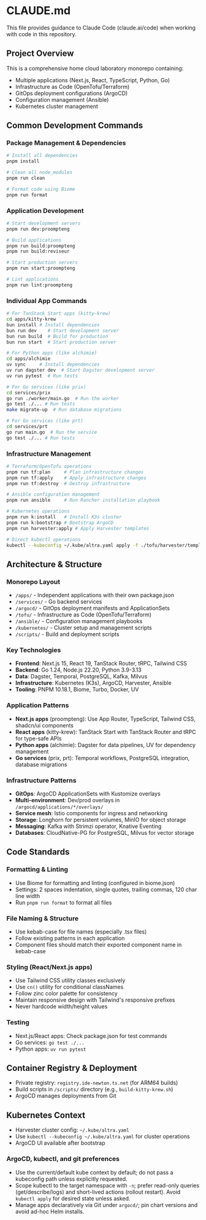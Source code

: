 # CLAUDE.md

This file provides guidance to Claude Code (claude.ai/code) when working with code in this repository.

## Project Overview

This is a comprehensive home cloud laboratory monorepo containing:

- Multiple applications (Next.js, React, TypeScript, Python, Go)
- Infrastructure as Code (OpenTofu/Terraform)
- GitOps deployment configurations (ArgoCD)
- Configuration management (Ansible)
- Kubernetes cluster management

## Common Development Commands

### Package Management & Dependencies

```bash
# Install all dependencies
pnpm install

# Clean all node_modules
pnpm run clean

# Format code using Biome
pnpm run format
```

### Application Development

```bash
# Start development servers
pnpm run dev:proompteng

# Build applications
pnpm run build:proompteng
pnpm run build:reviseur

# Start production servers
pnpm run start:proompteng

# Lint applications
pnpm run lint:proompteng
```

### Individual App Commands

```bash
# For TanStack Start apps (kitty-krew)
cd apps/kitty-krew
bun install # Install dependencies
bun run dev    # Start development server
bun run build  # Build for production
bun run start  # Start production server

# For Python apps (like alchimie)
cd apps/alchimie
uv sync     # Install dependencies
uv run dagster dev  # Start Dagster development server
uv run pytest  # Run tests

# For Go services (like prix)
cd services/prix
go run ./worker/main.go  # Run the worker
go test ./... # Run tests
make migrate-up  # Run database migrations

# For Go services (like prt)
cd services/prt
go run main.go  # Run the service
go test ./... # Run tests
```

### Infrastructure Management

```bash
# Terraform/OpenTofu operations
pnpm run tf:plan     # Plan infrastructure changes
pnpm run tf:apply    # Apply infrastructure changes
pnpm run tf:destroy  # Destroy infrastructure

# Ansible configuration management
pnpm run ansible     # Run Rancher installation playbook

# Kubernetes operations
pnpm run k:install   # Install K3s cluster
pnpm run k:bootstrap # Bootstrap ArgoCD
pnpm run harvester:apply # Apply Harvester templates

# Direct kubectl operations
kubectl --kubeconfig ~/.kube/altra.yaml apply -f ./tofu/harvester/templates
```

## Architecture & Structure

### Monorepo Layout

- `/apps/` - Independent applications with their own package.json
- `/services/` - Go backend services
- `/argocd/` - GitOps deployment manifests and ApplicationSets
- `/tofu/` - Infrastructure as Code (OpenTofu/Terraform)
- `/ansible/` - Configuration management playbooks
- `/kubernetes/` - Cluster setup and management scripts
- `/scripts/` - Build and deployment scripts

### Key Technologies

- **Frontend**: Next.js 15, React 19, TanStack Router, tRPC, Tailwind CSS
- **Backend**: Go 1.24, Node.js 22.20, Python 3.9-3.13
- **Data**: Dagster, Temporal, PostgreSQL, Kafka, Milvus
- **Infrastructure**: Kubernetes (K3s), ArgoCD, Harvester, Ansible
- **Tooling**: PNPM 10.18.1, Biome, Turbo, Docker, UV

### Application Patterns

- **Next.js apps** (proompteng): Use App Router, TypeScript, Tailwind CSS, shadcn/ui components
- **React apps** (kitty-krew): TanStack Start with TanStack Router and tRPC for type-safe APIs
- **Python apps** (alchimie): Dagster for data pipelines, UV for dependency management
- **Go services** (prix, prt): Temporal workflows, PostgreSQL integration, database migrations

### Infrastructure Patterns

- **GitOps**: ArgoCD ApplicationSets with Kustomize overlays
- **Multi-environment**: Dev/prod overlays in `/argocd/applications/*/overlays/`
- **Service mesh**: Istio components for ingress and networking
- **Storage**: Longhorn for persistent volumes, MinIO for object storage
- **Messaging**: Kafka with Strimzi operator, Knative Eventing
- **Databases**: CloudNative-PG for PostgreSQL, Milvus for vector storage

## Code Standards

### Formatting & Linting

- Use Biome for formatting and linting (configured in biome.json)
- Settings: 2 spaces indentation, single quotes, trailing commas, 120 char line width
- Run `pnpm run format` to format all files

### File Naming & Structure

- Use kebab-case for file names (especially .tsx files)
- Follow existing patterns in each application
- Component files should match their exported component name in kebab-case

### Styling (React/Next.js apps)

- Use Tailwind CSS utility classes exclusively
- Use `cn()` utility for conditional classNames
- Follow zinc color palette for consistency
- Maintain responsive design with Tailwind's responsive prefixes
- Never hardcode width/height values

### Testing

- Next.js/React apps: Check package.json for test commands
- Go services: `go test ./...`
- Python apps: `uv run pytest`

## Container Registry & Deployment

- Private registry: `registry.ide-newton.ts.net` (for ARM64 builds)
- Build scripts in `/scripts/` directory (e.g., `build-kitty-krew.sh`)
- ArgoCD manages deployments from Git

## Kubernetes Context

- Harvester cluster config: `~/.kube/altra.yaml`
- Use `kubectl --kubeconfig ~/.kube/altra.yaml` for cluster operations
- ArgoCD UI available after bootstrap

### ArgoCD, kubectl, and git preferences

- Use the current/default kube context by default; do not pass a kubeconfig path unless explicitly requested.
- Scope kubectl to the target namespace with `-n`; prefer read-only queries (get/describe/logs) and short-lived actions (rollout restart). Avoid `kubectl apply` for desired state unless asked.
- Manage apps declaratively via Git under `argocd/`; pin chart versions and avoid ad-hoc Helm installs.
